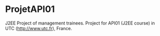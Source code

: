 ProjetAPI01
===========

J2EE Project of management trainees. 
Project for API01 (J2EE course) in UTC (http://www.utc.fr), France.
